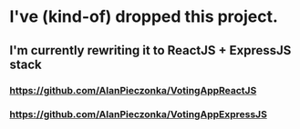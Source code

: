 # I've (kind-of) dropped this project.
## I'm currently rewriting it to ReactJS + ExpressJS stack 
### https://github.com/AlanPieczonka/VotingAppReactJS
### https://github.com/AlanPieczonka/VotingAppExpressJS
